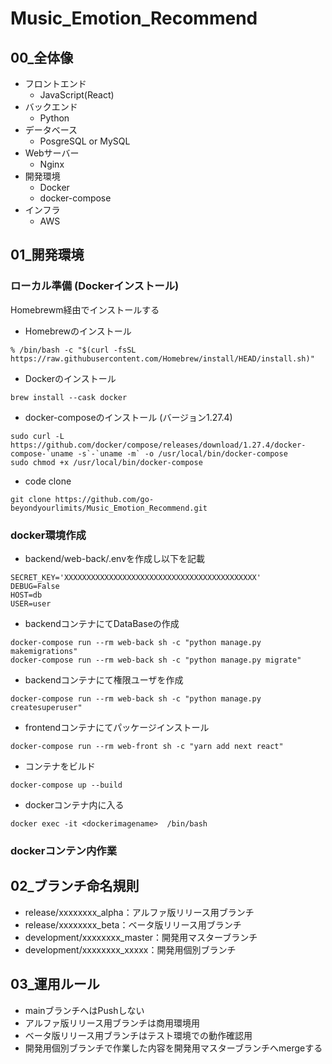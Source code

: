# Music_Emotion_Recommend
## 00_全体像
* フロントエンド
  * JavaScript(React)
* バックエンド
  * Python
* データベース
  * PosgreSQL or MySQL
* Webサーバー
  * Nginx
* 開発環境
  * Docker
  * docker-compose
* インフラ
  * AWS 
## 01_開発環境
### ローカル準備 (Dockerインストール)
Homebrewm経由でインストールする

* Homebrewのインストール
```
% /bin/bash -c "$(curl -fsSL https://raw.githubusercontent.com/Homebrew/install/HEAD/install.sh)"
```
* Dockerのインストール
```
brew install --cask docker
```
* docker-composeのインストール (バージョン1.27.4)
```
sudo curl -L https://github.com/docker/compose/releases/download/1.27.4/docker-compose-`uname -s`-`uname -m` -o /usr/local/bin/docker-compose
sudo chmod +x /usr/local/bin/docker-compose
```
* code clone
```
git clone https://github.com/go-beyondyourlimits/Music_Emotion_Recommend.git
```
### docker環境作成
* backend/web-back/.envを作成し以下を記載
```
SECRET_KEY='XXXXXXXXXXXXXXXXXXXXXXXXXXXXXXXXXXXXXXXXXXX'
DEBUG=False
HOST=db
USER=user
```
* backendコンテナにてDataBaseの作成
```
docker-compose run --rm web-back sh -c "python manage.py makemigrations"
docker-compose run --rm web-back sh -c "python manage.py migrate"
```
* backendコンテナにて権限ユーザを作成
```
docker-compose run --rm web-back sh -c "python manage.py createsuperuser"
```
* frontendコンテナにてパッケージインストール
```
docker-compose run --rm web-front sh -c "yarn add next react"
```
* コンテナをビルド
```
docker-compose up --build
```
* dockerコンテナ内に入る
```
docker exec -it <dockerimagename>  /bin/bash
```
### dockerコンテン内作業

## 02_ブランチ命名規則
* release/xxxxxxxx_alpha：アルファ版リリース用ブランチ
* release/xxxxxxxx_beta：ベータ版リリース用ブランチ
* development/xxxxxxxx_master：開発用マスターブランチ
* development/xxxxxxxx_xxxxx：開発用個別ブランチ
## 03_運用ルール
* mainブランチへはPushしない
* アルファ版リリース用ブランチは商用環境用
* ベータ版リリース用ブランチはテスト環境での動作確認用
* 開発用個別ブランチで作業した内容を開発用マスターブランチへmergeする
